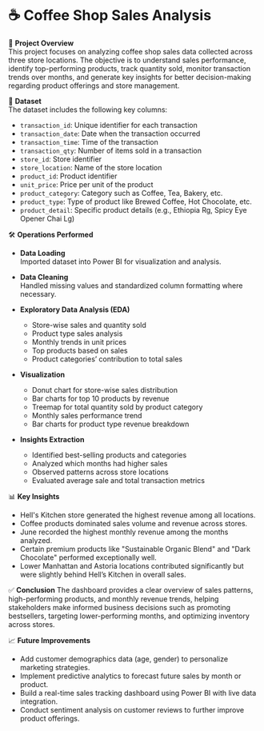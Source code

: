 # ☕ Coffee Shop Sales Analysis

📌 **Project Overview**  
This project focuses on analyzing coffee shop sales data collected across three store locations. The objective is to understand sales performance, identify top-performing products, track quantity sold, monitor transaction trends over months, and generate key insights for better decision-making regarding product offerings and store management.

📁 **Dataset**  
The dataset includes the following key columns:
- `transaction_id`: Unique identifier for each transaction
- `transaction_date`: Date when the transaction occurred
- `transaction_time`: Time of the transaction
- `transaction_qty`: Number of items sold in a transaction
- `store_id`: Store identifier
- `store_location`: Name of the store location
- `product_id`: Product identifier
- `unit_price`: Price per unit of the product
- `product_category`: Category such as Coffee, Tea, Bakery, etc.
- `product_type`: Type of product like Brewed Coffee, Hot Chocolate, etc.
- `product_detail`: Specific product details (e.g., Ethiopia Rg, Spicy Eye Opener Chai Lg)

🛠️ **Operations Performed**
- **Data Loading**  
  Imported dataset into Power BI for visualization and analysis.
  
- **Data Cleaning**  
  Handled missing values and standardized column formatting where necessary.
  
- **Exploratory Data Analysis (EDA)**  
  - Store-wise sales and quantity sold
  - Product type sales analysis
  - Monthly trends in unit prices
  - Top products based on sales
  - Product categories’ contribution to total sales
  
- **Visualization**  
  - Donut chart for store-wise sales distribution
  - Bar charts for top 10 products by revenue
  - Treemap for total quantity sold by product category
  - Monthly sales performance trend
  - Bar charts for product type revenue breakdown
  
- **Insights Extraction**  
  - Identified best-selling products and categories
  - Analyzed which months had higher sales
  - Observed patterns across store locations
  - Evaluated average sale and total transaction metrics

📊 **Key Insights**
- Hell's Kitchen store generated the highest revenue among all locations.
- Coffee products dominated sales volume and revenue across stores.
- June recorded the highest monthly revenue among the months analyzed.
- Certain premium products like "Sustainable Organic Blend" and "Dark Chocolate" performed exceptionally well.
- Lower Manhattan and Astoria locations contributed significantly but were slightly behind Hell’s Kitchen in overall sales.

✅ **Conclusion**
The dashboard provides a clear overview of sales patterns, high-performing products, and monthly revenue trends, helping stakeholders make informed business decisions such as promoting bestsellers, targeting lower-performing months, and optimizing inventory across stores.

📈 **Future Improvements**
- Add customer demographics data (age, gender) to personalize marketing strategies.
- Implement predictive analytics to forecast future sales by month or product.
- Build a real-time sales tracking dashboard using Power BI with live data integration.
- Conduct sentiment analysis on customer reviews to further improve product offerings.
